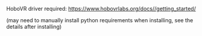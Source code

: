 HoboVR driver required: https://www.hobovrlabs.org/docs//getting_started/ 

(may need to manually install python requirements when installing, see the details after installing)